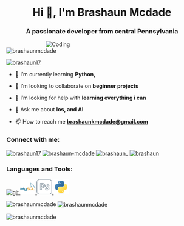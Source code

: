 <h1 align="center">Hi 👋, I'm Brashaun Mcdade</h1>
<h3 align="center">A passionate developer from central Pennsylvania</h3>
<img align="right" alt="Coding" width="400" src="https://user-images.githubusercontent.com/57133330/188281408-c67df9ee-fd1f-4b37-833b-f02848f1ce02.gif">

<p align="left"> <img src="https://komarev.com/ghpvc/?username=brashaunmcdade&label=Profile%20views&color=0e75b6&style=flat" alt="brashaunmcdade" /> </p>

<p align="left"> <a href="https://twitter.com/brashaun17" target="blank"><img src="https://img.shields.io/twitter/follow/brashaun17?logo=twitter&style=for-the-badge" alt="brashaun17" /></a> </p>

- 🌱 I’m currently learning **Python,**

- 👯 I’m looking to collaborate on **beginner projects**

- 🤝 I’m looking for help with **learning everything i can**

- 💬 Ask me about **Ios, and AI**

- 📫 How to reach me **brashaunkmcdade@gmail.com**

<h3 align="left">Connect with me:</h3>
<p align="left">
<a href="https://twitter.com/brashaun17" target="blank"><img align="center" src="https://raw.githubusercontent.com/rahuldkjain/github-profile-readme-generator/master/src/images/icons/Social/twitter.svg" alt="brashaun17" height="30" width="40" /></a>
<a href="https://linkedin.com/in/brashaun-mcdade" target="blank"><img align="center" src="https://raw.githubusercontent.com/rahuldkjain/github-profile-readme-generator/master/src/images/icons/Social/linked-in-alt.svg" alt="brashaun-mcdade" height="30" width="40" /></a>
<a href="https://instagram.com/brashaun_" target="blank"><img align="center" src="https://raw.githubusercontent.com/rahuldkjain/github-profile-readme-generator/master/src/images/icons/Social/instagram.svg" alt="brashaun_" height="30" width="40" /></a>
<a href="https://www.leetcode.com/brashaun" target="blank"><img align="center" src="https://raw.githubusercontent.com/rahuldkjain/github-profile-readme-generator/master/src/images/icons/Social/leet-code.svg" alt="brashaun" height="30" width="40" /></a>
</p>

<h3 align="left">Languages and Tools:</h3>
<p align="left"> <a href="https://git-scm.com/" target="_blank" rel="noreferrer"> <img src="https://www.vectorlogo.zone/logos/git-scm/git-scm-icon.svg" alt="git" width="40" height="40"/> </a> <a href="https://www.mysql.com/" target="_blank" rel="noreferrer"> <img src="https://raw.githubusercontent.com/devicons/devicon/master/icons/mysql/mysql-original-wordmark.svg" alt="mysql" width="40" height="40"/> </a> <a href="https://www.photoshop.com/en" target="_blank" rel="noreferrer"> <img src="https://raw.githubusercontent.com/devicons/devicon/master/icons/photoshop/photoshop-line.svg" alt="photoshop" width="40" height="40"/> </a> <a href="https://www.python.org" target="_blank" rel="noreferrer"> <img src="https://raw.githubusercontent.com/devicons/devicon/master/icons/python/python-original.svg" alt="python" width="40" height="40"/> </a> </p>

<p><img align="left" src="https://github-readme-stats.vercel.app/api/top-langs?username=brashaunmcdade&show_icons=true&locale=en&layout=compact" alt="brashaunmcdade" /></p>

<p>&nbsp;<img align="center" src="https://github-readme-stats.vercel.app/api?username=brashaunmcdade&show_icons=true&locale=en" alt="brashaunmcdade" /></p>

<p><img align="center" src="https://github-readme-streak-stats.herokuapp.com/?user=brashaunmcdade&" alt="brashaunmcdade" /></p>
